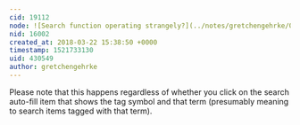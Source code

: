 ```yaml
---
cid: 19112
node: ![Search function operating strangely?](../notes/gretchengehrke/03-22-2018/search-function-operating-strangely)
nid: 16002
created_at: 2018-03-22 15:38:50 +0000
timestamp: 1521733130
uid: 430549
author: gretchengehrke
---
```


Please note that this happens regardless of whether you click on the search auto-fill item that shows the tag symbol and that term (presumably meaning to search items tagged with that term). 
